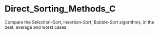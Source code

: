 # Direct_Sorting_Methods_C
 Compare the Selection-Sort, Insertion-Sort, Bubble-Sort algorithms, in the best, average and worst cases
